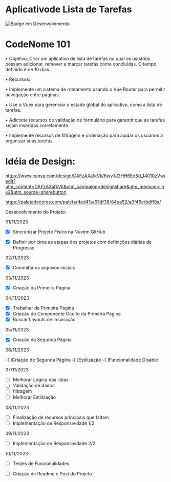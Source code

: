 # Aplicativode Lista de Tarefas

![Badge em Desenvolvimento](http://img.shields.io/static/v1?label=STATUS&message=EM%20DESENVOLVIMENTO&color=GREEN&style=for-the-badge)

# CodeNome 101

•	Objetivo: Criar um aplicativo de lista de tarefas no qual os usuários possam adicionar, remover e marcar tarefas como concluídas. O tempo definido é de 10 dias.

•	Recursos:

•	Implemente um sistema de roteamento usando o Vue Router para permitir navegação entre páginas.

•	Use o Vuex para gerenciar o estado global do aplicativo, como a lista de tarefas.

•	Adicione recursos de validação de formulário para garantir que as tarefas sejam inseridas corretamente.

•	Implemente recursos de filtragem e ordenação para ajudar os usuários a organizar suas tarefas.

# Idéia de Design:
https://www.canva.com/design/DAFzAXafkVk/6wyTJ2HH6EeSd_14010zVw/edit?utm_content=DAFzAXafkVk&utm_campaign=designshare&utm_medium=link2&utm_source=sharebutton

https://paletadecores.com/paleta/4ad41a/67df36/84ea52/a0f46e/bdff8a/

Desenvolvimento do Projeto: 

01/11/2023

-[x] Sincronizar Projeto Físico na Nuvem GitHub
-[x] Definir por cima as etapas dos projetos com definições diárias de Progresso



02/11/2023

-[x] Commitar os arquivos iniciais 


03/11/2023

-[x] Criação da Primeira Página 

04/11/2023

-[x] Trabalhar da Primeira Página 
-[x] Criação do Componente Oculto da Primeira Pagina
-[x] Buscar Layouts de Inspiração

05/11/2023

-[x] Criação da Segunda Página

06/11/2023

-[ ]Criação de Segunda Página
-[ ]Estilização
-[ ]Funcionalidade Disable

07/11/2023

-[ ] Melhorar Lógica das listas
-[ ] Validação de dados
-[ ] filtragem
-[ ] Melhorar Estilização

08/11/2023

-[ ] Finalização de recursos principais que faltam
-[ ] Implementação de Responsividade 1/2

09/11/2023
-[ ] Implementação de Responsividade 2/2

10/11/2023

-[ ] Testes de Funcionalidades
-[ ] Criação de Readme e Post do Projeto




